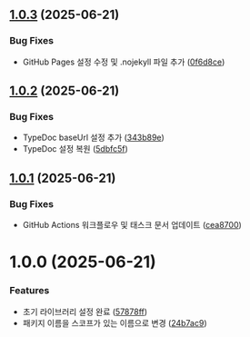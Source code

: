 ## [1.0.3](https://github.com/grapefruitgreentealoe/library-with-cursor-test/compare/v1.0.2...v1.0.3) (2025-06-21)


### Bug Fixes

* GitHub Pages 설정 수정 및 .nojekyll 파일 추가 ([0f6d8ce](https://github.com/grapefruitgreentealoe/library-with-cursor-test/commit/0f6d8ce265394b4886baa97198e2276990f2bc8a))

## [1.0.2](https://github.com/grapefruitgreentealoe/library-with-cursor-test/compare/v1.0.1...v1.0.2) (2025-06-21)


### Bug Fixes

* TypeDoc baseUrl 설정 추가 ([343b89e](https://github.com/grapefruitgreentealoe/library-with-cursor-test/commit/343b89e186c301e66ea378ba01210a2faef4930b))
* TypeDoc 설정 복원 ([5dbfc5f](https://github.com/grapefruitgreentealoe/library-with-cursor-test/commit/5dbfc5fdde795c35f6120c3b2a6de4e6b6a0b1d8))

## [1.0.1](https://github.com/grapefruitgreentealoe/library-with-cursor-test/compare/v1.0.0...v1.0.1) (2025-06-21)


### Bug Fixes

* GitHub Actions 워크플로우 및 태스크 문서 업데이트 ([cea8700](https://github.com/grapefruitgreentealoe/library-with-cursor-test/commit/cea8700cb2bf162bec13075ef8bbc48d234e2c0e))

# 1.0.0 (2025-06-21)


### Features

* 초기 라이브러리 설정 완료 ([57878ff](https://github.com/grapefruitgreentealoe/library-with-cursor-test/commit/57878ff9bb94958438d5e0771dcc47e1bfaaadcb))
* 패키지 이름을 스코프가 있는 이름으로 변경 ([24b7ac9](https://github.com/grapefruitgreentealoe/library-with-cursor-test/commit/24b7ac9e8bc9b04978fbad06907d6a9dfc035e34))
